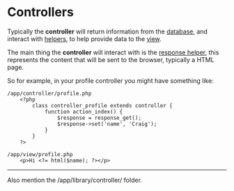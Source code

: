 
# Controllers

Typically the **controller** will return information from the [database](/doc/helpers/database/), and interact with [helpers](/doc/helpers/), to help provide data to the [view](/doc/setup/views/).

The main thing the **controller** will interact with is the [response helper](/doc/helpers/response/), this represents the content that will be sent to the browser, typically a HTML page.

So for example, in your profile controller you might have something like:

	/app/controller/profile.php
		<?php
			class controller_profile extends controller {
				function action_index() {
                	$response = response_get();
					$response->set('name', 'Craig');
				}
			}
		?>

	/app/view/profile.php
		<p>Hi <?= html($name); ?></p>

---



Also mention the /app/library/controller/ folder.


